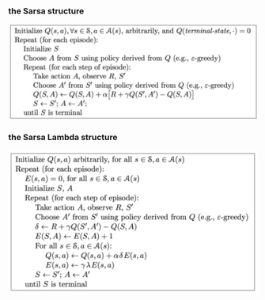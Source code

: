 ### the Sarsa structure
![](https://github.com/LeslieZhoa/My_RL_Learning/blob/master/Sarsa/img/sarsa.jpg)
### the Sarsa Lambda structure
![](https://github.com/LeslieZhoa/My_RL_Learning/blob/master/Sarsa/img/sarsa_lambda.png)